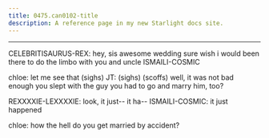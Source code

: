 ```yaml
---
title: 0475.can0102-title
description: A reference page in my new Starlight docs site.
---
```

----- 
CELEBRITISAURUS-REX: hey, sis
 awesome wedding
 sure wish i would been there to do the limbo 
with you and uncle ISMAILI-COSMIC
 
chloe: let me see that
 (sighs) 
JT: (sighs) (scoffs) well, it was not bad enough you slept with the guy
 you 
had to go and marry him, too? 
 
REXXXXIE-LEXXXXIE: look, it just-- it ha-- 
ISMAILI-COSMIC: it just happened
 
chloe: how the hell do you get married by accident? 
 
